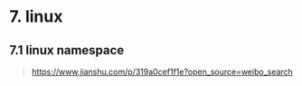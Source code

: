 #  7. linux

## 7.1 linux namespace
> https://www.jianshu.com/p/319a0cef1f1e?open_source=weibo_search